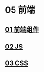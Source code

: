 # 05 前端 

## [01 前端组件](/05%20前端/01%20前端组件/Zr/)
## [02 JS](/05%20前端/02%20JS/)
## [03 CSS](/05%20前端/03%20CSS/CSS使用教程/)
